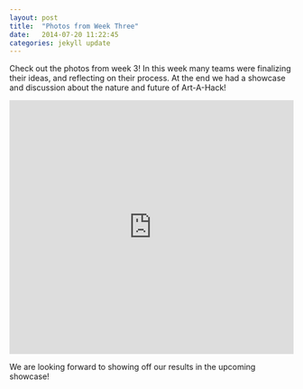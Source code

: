 ```yaml
---
layout: post
title:  "Photos from Week Three"
date:   2014-07-20 11:22:45
categories: jekyll update
---
```

Check out the photos from week 3! In this week many teams were finalizing their ideas, and reflecting on their process. At the end we had a showcase and discussion about the nature and future of Art-A-Hack!

<iframe src="https://www.flickr.com/photos/125924023@N07/14688020036/in/set-72157645868332093/player/" width="100%" style="min-height: 450px;" frameborder="0" allowfullscreen webkitallowfullscreen mozallowfullscreen oallowfullscreen msallowfullscreen></iframe>

We are looking forward to showing off our results in the upcoming showcase!
